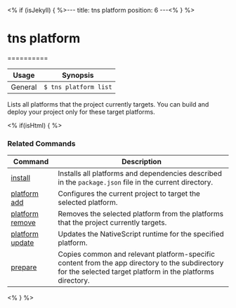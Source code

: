 <% if (isJekyll) { %>---
title: tns platform
position: 6
---<% } %>
# tns platform
==========

Usage | Synopsis
---|---
General | `$ tns platform list`

Lists all platforms that the project currently targets. You can build and deploy your project only for these target platforms.

<% if(isHtml) { %> 
### Related Commands

Command | Description
----------|----------
[install](install.html) | Installs all platforms and dependencies described in the `package.json` file in the current directory.
[platform add](platform-add.html) | Configures the current project to target the selected platform.
[platform remove](platform-remove.html) | Removes the selected platform from the platforms that the project currently targets.
[platform update](platform-update.html) | Updates the NativeScript runtime for the specified platform.
[prepare](prepare.html) | Copies common and relevant platform-specific content from the app directory to the subdirectory for the selected target platform in the platforms directory.
<% } %>